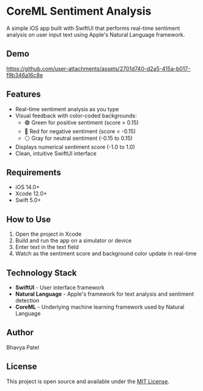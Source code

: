 # CoreML Sentiment Analysis

A simple iOS app built with SwiftUI that performs real-time sentiment analysis on user input text using Apple's Natural Language framework.

## Demo

https://github.com/user-attachments/assets/2701d740-d2a5-415a-b017-f9b346a16c8e

## Features

- Real-time sentiment analysis as you type
- Visual feedback with color-coded backgrounds:
  - 🟢 Green for positive sentiment (score > 0.15)
  - 🔴 Red for negative sentiment (score < -0.15)
  - ⚪ Gray for neutral sentiment (-0.15 to 0.15)
- Displays numerical sentiment score (-1.0 to 1.0)
- Clean, intuitive SwiftUI interface

## Requirements

- iOS 14.0+
- Xcode 12.0+
- Swift 5.0+

## How to Use

1. Open the project in Xcode
2. Build and run the app on a simulator or device
3. Enter text in the text field
4. Watch as the sentiment score and background color update in real-time

## Technology Stack

- **SwiftUI** - User interface framework
- **Natural Language** - Apple's framework for text analysis and sentiment detection
- **CoreML** - Underlying machine learning framework used by Natural Language

## Author

Bhavya Patel

## License

This project is open source and available under the [MIT License](LICENSE).
